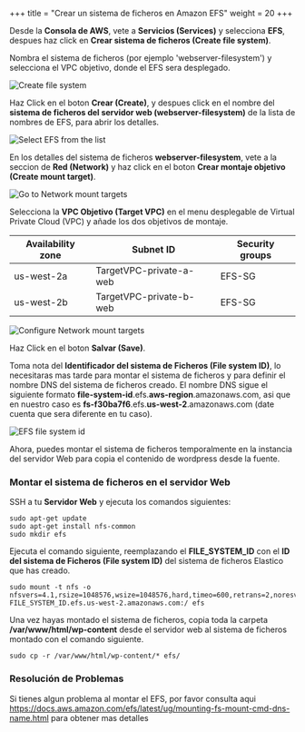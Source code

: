 +++
title = "Crear un sistema de ficheros en Amazon EFS"
weight = 20
+++

Desde la **Consola de AWS**, vete a **Servicios (Services)** y selecciona **EFS**, despues haz click en **Crear sistema de ficheros (Create file system)**.

Nombra el sistema de ficheros (por ejemplo 'webserver-filesystem') y selecciona el VPC objetivo, donde el EFS sera desplegado.

![Create file system](/ecs/create-efs-name.en.png)

Haz Click en el boton **Crear (Create)**, y despues click en el nombre del **sistema de ficheros del servidor web (webserver-filesystem)** de la lista de nombres de EFS, para abrir los detalles.

![Select EFS from the list](/ecs/create-efs-select.en.png)

En los detalles del sistema de ficheros **webserver-filesystem**, vete a la seccion de  **Red (Network)** y haz click en el boton **Crear montaje objetivo (Create mount target)**.

![Go to Network mount targets](/ecs/create-efs-mount-target.en.png)

Selecciona la **VPC Objetivo (Target VPC)**  en el menu desplegable de Virtual Private Cloud (VPC) y añade los dos objetivos de montaje.

| Availability zone    | Subnet ID      								   | Security groups            |
| ---------------------- | ---------------- |----------------|
| us-west-2a                | TargetVPC-private-a-web            | EFS-SG  |
| us-west-2b                | TargetVPC-private-b-web    | EFS-SG  |


![Configure Network mount targets](/ecs/create-efs-configure-mount-targets.en.png)

Haz Click en el boton **Salvar (Save)**.

Toma nota del **Identificador del sistema de Ficheros (File system ID)**, lo necesitaras mas tarde para montar el sistema de ficheros y para definir el nombre DNS del sistema de ficheros creado. El nombre DNS sigue el siguiente formato **file-system-id**.efs.**aws-region**.amazonaws.com, asi que en nuestro caso es **fs-f30ba7f6**.efs.**us-west-2**.amazonaws.com (date cuenta que sera diferente en tu caso).

![EFS file system id](/ecs/create-efs-file-system-id.en.png)

Ahora, puedes montar el sistema de ficheros temporalmente en la instancia del servidor Web para copia el contenido de wordpress desde la fuente.

### Montar el sistema de ficheros en el servidor Web

SSH a tu **Servidor Web** y ejecuta los comandos siguientes: 
```
sudo apt-get update
sudo apt-get install nfs-common
sudo mkdir efs
```

Ejecuta el comando siguiente, reemplazando el **FILE_SYSTEM_ID** con el **ID del sistema de Ficheros (File system ID)** del sistema de ficheros Elastico que has creado.

```
sudo mount -t nfs -o nfsvers=4.1,rsize=1048576,wsize=1048576,hard,timeo=600,retrans=2,noresvport FILE_SYSTEM_ID.efs.us-west-2.amazonaws.com:/ efs
```


Una vez hayas montado el sistema de ficheros, copia toda la carpeta **/var/www/html/wp-content** desde el servidor web al sistema de ficheros montado con el comando siguiente. 

```
sudo cp -r /var/www/html/wp-content/* efs/
```

### Resolución de Problemas

Si tienes algun problema al montar el EFS, por favor consulta aqui https://docs.aws.amazon.com/efs/latest/ug/mounting-fs-mount-cmd-dns-name.html para obtener mas detalles